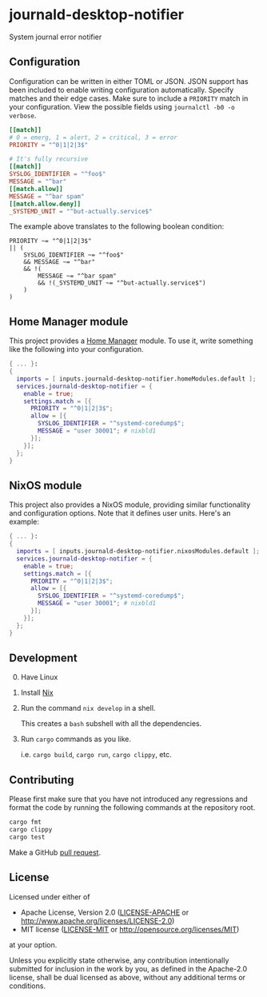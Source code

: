 # journald-desktop-notifier

System journal error notifier

## Configuration

Configuration can be written in either TOML or JSON. JSON support has been included to enable writing configuration automatically. Specify matches and their edge cases. Make sure to include a `PRIORITY` match in your configuration. View the possible fields using `journalctl -b0 -o verbose`.

```toml
[[match]]
# 0 = emerg, 1 = alert, 2 = critical, 3 = error
PRIORITY = "^0|1|2|3$"

# It's fully recursive
[[match]]
SYSLOG_IDENTIFIER = "^foo$"
MESSAGE = "^bar"
[[match.allow]]
MESSAGE = "^bar spam"
[[match.allow.deny]]
_SYSTEMD_UNIT = "^but-actually.service$"
```

The example above translates to the following boolean condition:
```
PRIORITY ~= "^0|1|2|3$"
|| (
    SYSLOG_IDENTIFIER ~= "^foo$"
    && MESSAGE ~= "^bar"
    && !(
        MESSAGE ~= "^bar spam"
        && !(_SYSTEMD_UNIT ~= "^but-actually.service$")
    )
)
```

## Home Manager module

This project provides a [Home Manager](https://github.com/nix-community/home-manager/) module. To use it, write something like the following into your configuration.

```nix
{ ... }:
{
  imports = [ inputs.journald-desktop-notifier.homeModules.default ];
  services.journald-desktop-notifier = {
    enable = true;
    settings.match = [{
      PRIORITY = "^0|1|2|3$";
      allow = [{
        SYSLOG_IDENTIFIER = "^systemd-coredump$";
        MESSAGE = "user 30001"; # nixbld1
      }];
    }];
  };
}
```

## NixOS module

This project also provides a NixOS module, providing similar functionality and
configuration options. Note that it defines user units. Here's an example:

```nix
{ ... }:
{
  imports = [ inputs.journald-desktop-notifier.nixosModules.default ];
  services.journald-desktop-notifier = {
    enable = true;
    settings.match = [{
      PRIORITY = "^0|1|2|3$";
      allow = [{
        SYSLOG_IDENTIFIER = "^systemd-coredump$";
        MESSAGE = "user 30001"; # nixbld1
      }];
    }];
  };
}
```

## Development

0. Have Linux

1. Install [Nix](https://nixos.org/download#download-nix)

2. Run the command `nix develop` in a shell.

   This creates a `bash` subshell with all the dependencies.

3. Run `cargo` commands as you like.

   i.e. `cargo build`, `cargo run`, `cargo clippy`, etc.

## Contributing

Please first make sure that you have not introduced any regressions and format the code by running the following commands at the repository root.
```sh
cargo fmt
cargo clippy
cargo test
```

Make a GitHub [pull request](https://github.com/axelkar/journald-desktop-notifier/pulls).

## License

Licensed under either of

 * Apache License, Version 2.0
   ([LICENSE-APACHE](LICENSE-APACHE) or http://www.apache.org/licenses/LICENSE-2.0)
 * MIT license
   ([LICENSE-MIT](LICENSE-MIT) or http://opensource.org/licenses/MIT)

at your option.

Unless you explicitly state otherwise, any contribution intentionally submitted
for inclusion in the work by you, as defined in the Apache-2.0 license, shall be
dual licensed as above, without any additional terms or conditions.
